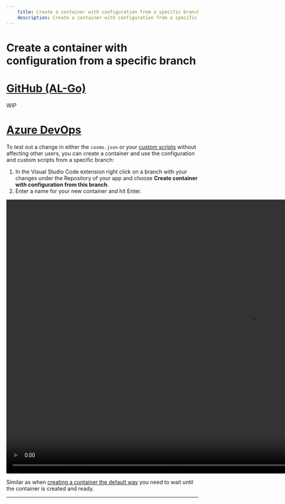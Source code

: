 ```yaml
---
    title: Create a container with configuration from a specific branch
    description: Create a container with configuration from a specific branch
---
```


# Create a container with configuration from a specific branch

# [**GitHub (AL-Go)**](#tab/github)
WIP

# [**Azure DevOps**](#tab/azdevops)

To test out a change in either the `cosmo.json` or your [custom scripts](../containers/setup-custom-scripts.md) without affecting other users, you can create a container and use the configuration and custom scripts from a specific branch:

1. In the Visual Studio Code extension right click on a branch with your changes under the Repository of your app and choose **Create container with configuration from this branch**.
1. Enter a name for your new container and hit Enter.

<video width="1280px" height="720px" controls>
  <source src="../media/branch-create-container.mp4" type="video/mp4">
  Your browser does not support the video tag.
</video>

Similar as when [creating a container the default way](create-container.md) you need to wait until the container is created and ready.

---
